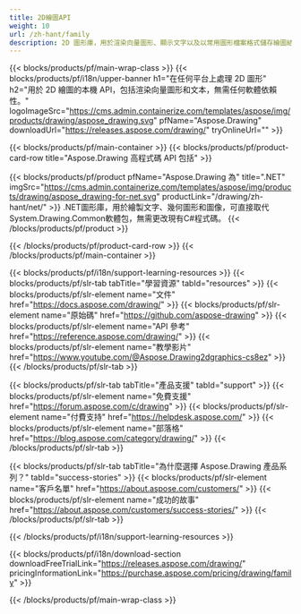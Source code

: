```yaml
---
title: 2D繪圖API
weight: 10
url: /zh-hant/family
description: 2D 圖形庫，用於渲染向量圖形、顯示文字以及以常用圖形檔案格式儲存繪圖結果
---
```


{{< blocks/products/pf/main-wrap-class >}}
{{< blocks/products/pf/i18n/upper-banner h1="在任何平台上處理 2D 圖形" h2="用於 2D 繪圖的本機 API，包括渲染向量圖形和文本，無需任何軟體依賴性。" logoImageSrc="https://cms.admin.containerize.com/templates/aspose/img/products/drawing/aspose_drawing.svg" pfName="Aspose.Drawing" downloadUrl="https://releases.aspose.com/drawing/" tryOnlineUrl="" >}}

{{< blocks/products/pf/main-container >}}
{{< blocks/products/pf/product-card-row title="Aspose.Drawing 高程式碼 API 包括" >}}

{{< blocks/products/pf/product pfName="Aspose.Drawing 為" title=".NET" imgSrc="https://cms.admin.containerize.com/templates/aspose/img/products/drawing/aspose_drawing-for-net.svg" productLink="/drawing/zh-hant/net/" >}}
.NET圖形庫，用於繪製文字、幾何圖形和圖像，可直接取代System.Drawing.Common軟體包，無需更改現有C#程式碼。
{{< /blocks/products/pf/product >}}

{{< /blocks/products/pf/product-card-row >}}
{{< /blocks/products/pf/main-container >}}

{{< blocks/products/pf/i18n/support-learning-resources >}}
{{< blocks/products/pf/slr-tab tabTitle="學習資源" tabId="resources" >}}
{{< blocks/products/pf/slr-element name="文件" href="https://docs.aspose.com/drawing/" >}}
{{< blocks/products/pf/slr-element name="原始碼" href="https://github.com/aspose-drawing" >}}
{{< blocks/products/pf/slr-element name="API 參考" href="https://reference.aspose.com/drawing/" >}}
{{< blocks/products/pf/slr-element name="教學影片" href="https://www.youtube.com/@Aspose.Drawing2dgraphics-cs8ez" >}}
{{< /blocks/products/pf/slr-tab >}}

{{< blocks/products/pf/slr-tab tabTitle="產品支援" tabId="support" >}}
{{< blocks/products/pf/slr-element name="免費支援" href="https://forum.aspose.com/c/drawing" >}}
{{< blocks/products/pf/slr-element name="付費支持" href="https://helpdesk.aspose.com/" >}}
{{< blocks/products/pf/slr-element name="部落格" href="https://blog.aspose.com/category/drawing/" >}}
{{< /blocks/products/pf/slr-tab >}}

{{< blocks/products/pf/slr-tab tabTitle="為什麼選擇 Aspose.Drawing 產品系列？" tabId="success-stories" >}}
{{< blocks/products/pf/slr-element name="客戶名單" href="https://about.aspose.com/customers/" >}}
{{< blocks/products/pf/slr-element name="成功的故事" href="https://about.aspose.com/customers/success-stories/" >}}
{{< /blocks/products/pf/slr-tab >}}

{{< /blocks/products/pf/i18n/support-learning-resources >}}

{{< blocks/products/pf/i18n/download-section downloadFreeTrialLink="https://releases.aspose.com/drawing/" pricingInformationLink="https://purchase.aspose.com/pricing/drawing/family" >}}

{{< /blocks/products/pf/main-wrap-class >}}

